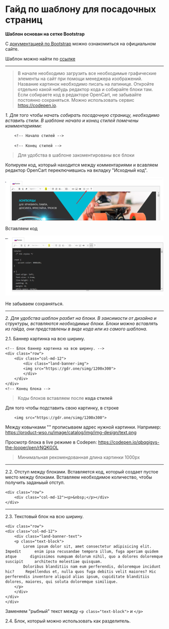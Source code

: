  # **Гайд по шаблону для посадочных страниц**


**Шаблон основан на сетке Bootstrap**

C [документацией по Bootstrap](https://bootstrap-5.ru/docs/5.3/layout/grid/) можно ознакомиться на официальном сайте. 

Шаблон можно найти по [ссылке](https://github.com/valikkirov/wso/blob/main/Template.html)


----

>В начале необходимо загрузить все необходимые графические элементы на сайт при помощи менеджера изображений. Название картинок необходимо писать на латинице. Откройте отдельно какой нибудь редактор кода и собирайте блоки там. Если собираете код в редакторе OpenCart, не забывайте постоянно сохраняться. Можно использовать сервис https://codepen.io.

*1. Для того чтобы начать собирать посадочную страницу, необходимо вставить стили. В шаблоне начало и конец стилей помечены комментариями:*

        <!-- Начало стилей -->

        <!-- Конец стилей -->

> Для удобства в шаблоне закоментированы все блоки

Копируем код, который находится между комментариями и всавляем редактор OpenCart переключившись на вкладку "Исходный код".

![](img/Screen_redactor.png)

Вставляем код

![](img/Screen_redactor_code.png)

Не забываем сохраняться.

---

*2. Для удобства шаблон разбит на блоки. В заисимости от дизайна и структуры, вставляются необходимые блоки. Блоки можно вставлять из гайда, они представлены в виде кода или из самого шаблона.* 

2.1. Баннер картинка на всю ширину.

    <!-- Блок баннер картинка на всю ширину. -->
    <div class="row">
        <div class="col-md-12">
            <div class="land-banner-img">
            <img src="https://gdr.one/simg/1200x300">
            </div>
        </div>
    </div>
    <!-- Конец блока -->

>Коды блоков вставляем после **кода стилей**

Для того чтобы подставить свою картинку, в строке 

        <img src="https://gdr.one/simg/1200x300">

Между ковычками "" прописываем адрес нужной картинки. Например: https://product-wso.ru/image/catalog/img/img-design/text.png 


Просмотр блока в live режиме в Codepen: https://codepen.io/qbqgigys-the-looper/pen/rNQKGOL

>Минимальная рекомендованная длина картинки 1000px

---

2.2. Отступ между блоками. Вставляется код, который создает пустое место между блоками. Вставляем необходимое количество, чтобы получить заданыый отступ.

    <div class="row">
        <div class="col-md-12"><p>&nbsp;</p></div>
    </div>

---

2.3. Текстовый блок на всю ширину.

    <div class="row">
    <div class="col-md-12">
        <div class="land-banner-text">
        <p class="text-block">
            Lorem ipsum dolor sit, amet consectetur adipisicing elit. Impedit      enim ipsa recusandae tempora illum, fuga aperiam quidem atque      dignissimos numquam dolorum nihil, quo a dolores doloremque suscipit     architecto molestiae quisquam.
            Doloribus blanditiis nam eum perferendis, doloremque incidunt hic?     Repellendus et, nulla quos fuga debitis velit maiores? Hic     perferendis inventore aliquid alias ipsum, cupiditate blanditiis  dolores, maiores, qui soluta doloremque similique.
        </p>
        </div>
    </div>
    </div>

Заменяем "рыбный" текст между `<p class="text-block">` и `</p>`

2.4. Блок, который можно использовать как разделитель.

